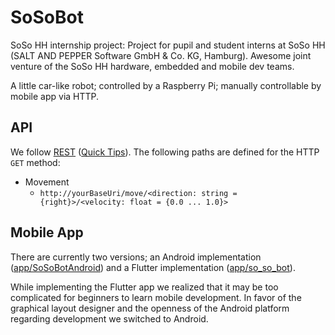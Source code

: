 # SoSoBot

SoSo HH internship project: 
Project for pupil and student interns at SoSo HH (SALT AND PEPPER Software GmbH & Co. KG, Hamburg).
Awesome joint venture of the SoSo HH hardware, embedded and mobile dev teams.

A little car-like robot; controlled by a Raspberry Pi; manually controllable by mobile app via HTTP.

## API

We follow [REST](https://stackoverflow.com/questions/671118/what-exactly-is-restful-programming) ([Quick Tips](https://restapitutorial.com/lessons/restquicktips.html)).
The following paths are defined for the HTTP `GET` method:

- Movement
	- `http://yourBaseUri/move/<direction: string = {right}>/<velocity: float = {0.0 ... 1.0}>`

## Mobile App

There are currently two versions; an Android implementation ([app/SoSoBotAndroid](app/SoSoBotAndroid)) and a Flutter implementation ([app/so_so_bot](app/so_so_bot)).

While implementing the Flutter app we realized that it may be too complicated for beginners to learn mobile development.
In favor of the graphical layout designer and the openness of the Android platform regarding development we switched to Android.